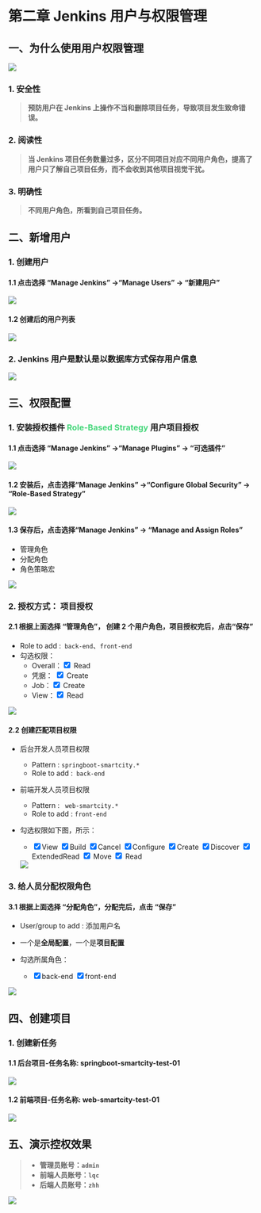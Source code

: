 # 第二章 Jenkins 用户与权限管理

## 一、为什么使用用户权限管理 

<img src=".../../../docs/.vuepress/public/jenkins/Jenkins_auth_role.png" style="zoom:100%;" />

### 1. 安全性

> **预防用户在 Jenkins 上操作不当和删除项目任务，导致项目发生致命错误。**

### 2. 阅读性

> **当 Jenkins 项目任务数量过多，区分不同项目对应不同用户角色，提高了用户只了解自己项目任务，而不会收到其他项目视觉干扰。**

### 3. 明确性

> **不同用户角色，所看到自己项目任务。**

## 二、新增用户

### 1. 创建用户

#### 1.1 点击选择 “**Manage Jenkins**” ->“**Manage Users**” -> “**新建用户**”

<img src=".../../../docs/.vuepress/public/jenkins/jenkins_new_customer.png" style="zoom:100%;" />

#### 1.2 创建后的用户列表

<img src=".../../../docs/.vuepress/public/jenkins/jenkins_create_after_users.png" style="zoom:100%;" />



### 2. Jenkins 用户是默认是以数据库方式保存用户信息

<img src=".../../../docs/.vuepress/public/jenkins/jenkins_configure_auth_by_database.png" style="zoom:100%;" />



## 三、权限配置

### 1. 安装授权插件 <font color="#46D77B">Role-Based Strategy</font> 用户项目授权

#### 1.1  点击选择 “**Manage Jenkins**” ->“**Manage Plugins**” -> “**可选插件**” 

<img src=".../../../docs/.vuepress/public/jenkins/jenskins_role_based_strategy_plug.png" style="zoom:100%;" />



#### 1.2  安装后，点击选择“**Manage Jenkins**” ->“**Configure Global Security**” -> “Role-Based Strategy</b>”

<img src=".../../../docs/.vuepress/public/jenkins/jenkins_security_role_based_strategy.png" style="zoom:100%;" />



#### 1.3 保存后，点击选择“**Manage Jenkins**” ->  “**Manage and Assign Roles**” 

- 管理角色
- 分配角色
- 角色策略宏

<img src=".../../../docs/.vuepress/public/jenkins/jenkins_manage_and_assign_roles.png" style="zoom:100%;" />



### 2. 授权方式： 项目授权

#### 2.1 根据上面选择 “**管理角色**”， 创建 **2 个用户角色**，项目授权完后，点击“**保存**”

- Role to add :` back-end`、`front-end`
- 勾选权限：
  - Overall：<input type="checkbox" name="vehicle" value="Car" checked="checked">  Read </input>
  - 凭据： <input type="checkbox" name="vehicle" value="Car" checked="checked" > Create </input>
  - Job：<input type="checkbox" name="vehicle" value="Car" checked="checked" >  Create </input>
  - View：<input type="checkbox" name="vehicle" value="Car" checked="checked" >  Read </input>

<img src=".../../../docs/.vuepress/public/jenkins/jenkins_auth_back_and_front_role.png" style="zoom:100%;" />

#### 2.2 创建匹配项目权限

- 后台开发人员项目权限
  - Pattern :  `springboot-smartcity.*`
  - Role to add :` back-end`
  
- 前端开发人员项目权限
  - Pattern : ` web-smartcity.*`
  - Role to add : `front-end`

- 勾选权限如下图，所示：

  - <div>  
    	<input type="checkbox" checked="checked"/>View   
      	<input type="checkbox" checked="checked"/>Build 
      	<input type="checkbox" checked="checked"/>Cancel
      	<input type="checkbox" checked="checked"/>Configure 
      	<input type="checkbox" checked="checked"/>Create
      	<input type="checkbox" checked="checked"/>Discover
      	<input type="checkbox" checked="checked"/>ExtendedRead
      	<input type="checkbox" checked="checked"/> Move
      	<input type="checkbox" checked="checked"/> Read
    </div>

  <img src=".../../../docs/.vuepress/public/jenkins/jenkins_auth_back_and_front_project.png" style="zoom:100%;" />

### 3. 给人员分配权限角色

#### 3.1 根据上面选择 “分配角色”，分配完后，点击 “保存”

- User/group to add :  添加用户名

- 一个是**全局配置**，一个是**项目配置**

- 勾选所属角色：

  - <div>  
    	<input type="checkbox" checked="checked"/>back-end   
      	<input type="checkbox" checked="checked"/>front-end 
    </div>

<img src=".../../../docs/.vuepress/public/jenkins/jenkins_user_role.png" style="zoom:100%;" />

## 四、创建项目

### 1. 创建新任务

#### 1.1 后台项目-任务名称: springboot-smartcity-test-01

<img src=".../../../docs/.vuepress/public/jenkins/jenkins_new_task.png" style="zoom:100%;" />



#### 1.2 前端项目-任务名称:  web-smartcity-test-01

<img src=".../../../docs/.vuepress/public/jenkins/jenkins_new_task_01.png" style="zoom:100%;" />



## 五、演示控权效果

> - **管理员账号：`admin`** 
> - **前端人员账号：`lqc`** 
> - **后端人员账号：`zhh`**

<img src=".../../../docs/.vuepress/public/jenkins/jenkins_auth_show.gif" style="zoom:100%;" />